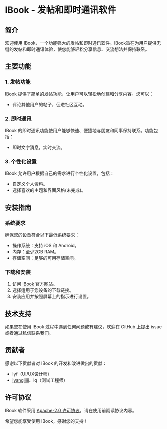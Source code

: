 # IBook - 发帖和即时通讯软件

## 简介

欢迎使用 IBook，一个功能强大的发帖和即时通讯软件。IBook旨在为用户提供无缝的发帖和即时通讯体验，使您能够轻松分享信息、交流想法并保持联系。

## 主要功能

### 1. 发帖功能

IBook 提供了简单的发帖功能，让用户可以轻松地创建和分享内容。您可以：

- 评论其他用户的帖子，促进社区互动。

### 2. 即时通讯

IBook 的即时通讯功能使用户能够快速、便捷地与朋友和同事保持联系。功能包括：

- 即时文字消息，实时交流。

### 3. 个性化设置

IBook 允许用户根据自己的需求进行个性化设置，包括：

- 自定义个人资料。
- 选择喜欢的主题和界面风格(未完成)。

## 安装指南

### 系统要求

确保您的设备符合以下最低系统要求：

- 操作系统：支持 iOS 和 Android。
- 内存：至少2GB RAM。
- 存储空间：足够的可用存储空间。

### 下载和安装

1. 访问 [IBook 官方网站](https://www.ibook.com)。
2. 选择适用于您设备的下载链接。
3. 安装应用并按照屏幕上的指示进行设置。

## 技术支持

如果您在使用 IBook 过程中遇到任何问题或有建议，欢迎在 GitHub 上提出 issue 或者通过私信联系我们。

## 贡献者

感谢以下贡献者对 IBook 的开发和改进做出的贡献：

- lyf（UI/UX设计师）
- [iyangiiiii](https://github.com/iyangiiiii)、lq（测试工程师）

## 许可协议

IBook 软件采用 [Apache-2.0 许可协议](LICENSE)，请在使用前阅读协议内容。

希望您能享受使用 IBook，感谢您的支持！